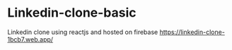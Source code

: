 # Linkedin-clone-basic
Linkedin clone using reactjs and hosted on firebase
https://linkedin-clone-1bcb7.web.app/
